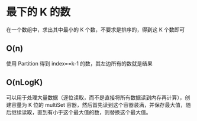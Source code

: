 # 最下的 K 的数

在一个数组中，求出其中最小的 K 个数，不要求是排序的，得到这 K 个数即可

## O(n)

使用 Partition 得到 index==k-1 的数，其左边所有的数就是结果

## O(nLogK)

可以用于处理大量数据（逐位读取，而不是直接将所有数据读到内存再计算），创建容量为 K 位的 multiSet 容器，然后首先读到这个容器装满，并保存最大值，随后继续读取，直到有小于这个最大值的数，则替换这个最大值。
